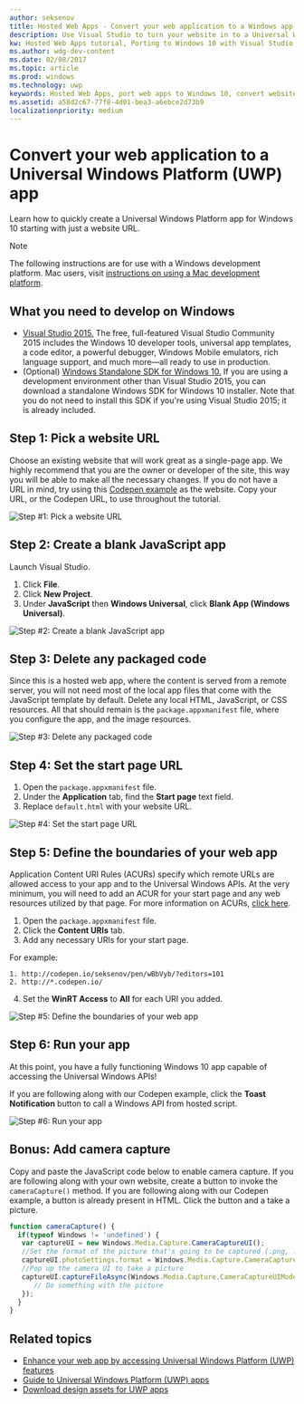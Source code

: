 ```yaml
---
author: seksenov
title: Hosted Web Apps - Convert your web application to a Windows app using Visual Studio
description: Use Visual Studio to turn your website in to a Universal Windows Platform (UWP) app for Windows 10.
kw: Hosted Web Apps tutorial, Porting to Windows 10 with Visual Studio, How to convert website to Windows, How to add website to Microsoft Store, Packaging web application for Microsoft Store, Test Windows 10 native features and runtime APIs with CodePen, How to use Windows Cortana Live Tiles Built-in Camera on my Website with remote JavaScript
ms.author: wdg-dev-content
ms.date: 02/08/2017
ms.topic: article
ms.prod: windows
ms.technology: uwp
keywords: Hosted Web Apps, port web apps to Windows 10, convert website to Windows, packaging web apps for Microsoft Store
ms.assetid: a58d2c67-77f8-4d01-bea3-a6ebce2d73b9
localizationpriority: medium
---
```


# Convert your web application to a Universal Windows Platform (UWP) app

Learn how to quickly create a Universal Windows Platform app for Windows 10 starting with just a website URL. 

> [!NOTE]
> The following instructions are for use with a Windows development platform. Mac users, visit [instructions on using a Mac development platform](./hwa-create-mac.md).

## What you need to develop on Windows

- [Visual Studio 2015.](https://www.visualstudio.com/) The free, full-featured Visual Studio Community 2015 includes the Windows 10 developer tools, universal app templates, a code editor, a powerful debugger, Windows Mobile emulators, rich language support, and much more—all ready to use in production.
- (Optional) [Windows Standalone SDK for Windows 10.](https://dev.windows.com/downloads/windows-10-sdk) If you are using a development environment other than Visual Studio 2015, you can download a standalone Windows SDK for Windows 10 installer. Note that you do not need to install this SDK if you're using Visual Studio 2015; it is already included.

## Step 1: Pick a website URL
Choose an existing website that will work great as a single-page app. We highly recommend that you are the owner or developer of the site, this way you will be able to make all the necessary changes. If you do not have a URL in mind, try using this [Codepen example](http://codepen.io/seksenov/pen/wBbVyb/?editors=101) as the website. Copy your URL, or the Codepen URL, to use throughout the tutorial. 

![Step #1: Pick a website URL](images/hwa-to-uwp/windows_step1.png)

## Step 2: Create a blank JavaScript app

Launch Visual Studio.
1. Click **File**.
2. Click **New Project**.
3. Under **JavaScript** then **Windows Universal**, click **Blank App (Windows Universal)**.

![Step #2: Create a blank JavaScript app](images/hwa-to-uwp/windows_step2.png)

## Step 3: Delete any packaged code

Since this is a hosted web app, where the content is served from a remote server, you will not need most of the local app files that come with the JavaScript template by default. Delete any local HTML, JavaScript, or CSS resources. All that should remain is the `package.appxmanifest` file, where you configure the app, and the image resources.

![Step #3: Delete any packaged code](images/hwa-to-uwp/windows_step3.png)

## Step 4: Set the start page URL

1. Open the `package.appxmanifest` file.
2. Under the **Application** tab, find the **Start page** text field.
3. Replace `default.html` with your website URL.

![Step #4: Set the start page URL](images/hwa-to-uwp/windows_step4.png)

## Step 5: Define the boundaries of your web app

Application Content URI Rules (ACURs) specify which remote URLs are allowed access to your app and to the Universal Windows APIs. At the very minimum, you will need to add an ACUR for your start page and any web resources utilized by that page. For more information on ACURs, [click here](./hwa-access-features.md).
1. Open the `package.appxmanifest` file.
2. Click the **Content URIs** tab.
3. Add any necessary URIs for your start page.

For example:
```
1. http://codepen.io/seksenov/pen/wBbVyb/?editors=101
2. http://*.codepen.io/
```
4. Set the **WinRT Access** to **All** for each URI you added.

![Step #5: Define the boundaries of your web app](images/hwa-to-uwp/windows_step5.png)

## Step 6: Run your app

At this point, you have a fully functioning Windows 10 app capable of accessing the Universal Windows APIs!

If you are following along with our Codepen example, click the **Toast Notification** button to call a Windows API from hosted script.

![Step #6: Run your app](images/hwa-to-uwp/windows_step6.png)

## Bonus: Add camera capture

Copy and paste the JavaScript code below to enable camera capture. If you are following along with your own website, create a button to invoke the `cameraCapture()` method. If you are following along with our Codepen example, a button is already present in HTML. Click the button and a take a picture.

```JavaScript
function cameraCapture() {
  if(typeof Windows != 'undefined') {
   var captureUI = new Windows.Media.Capture.CameraCaptureUI();
   //Set the format of the picture that's going to be captured (.png, .jpg, ...)
   captureUI.photoSettings.format = Windows.Media.Capture.CameraCaptureUIPhotoFormat.png;
   //Pop up the camera UI to take a picture
   captureUI.captureFileAsync(Windows.Media.Capture.CameraCaptureUIMode.photo).then(function (capturedItem) {
      // Do something with the picture
   });
  }
}
```

## Related topics

- [Enhance your web app by accessing Universal Windows Platform (UWP) features](hwa-access-features.md)
- [Guide to Universal Windows Platform (UWP) apps](http://go.microsoft.com/fwlink/p/?LinkID=397871)
- [Download design assets for UWP apps](https://msdn.microsoft.com/library/windows/apps/xaml/bg125377.aspx)